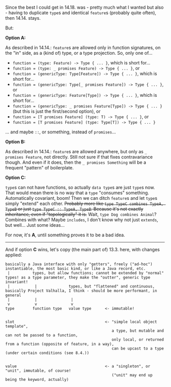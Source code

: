 Since the best I could get in 14.18. was - pretty much what I wanted but also - having to duplicate `type`s and identical `feature`s
(probably quite often), then 14.14. stays.

But:

**Option A:**

As described in 14.14.: `feature`s are allowed only in function signatures, on the "in" side, as a (kind of) type, or a type projection.
So, only one of...
- `function = (type: Feature) -> Type { ... }`, which is short for...
- `function = (type: _ promises Feature) -> Type { ... }`, or
- `function = (genericType: Type[Feature]) -> Type { ... }`, which is short for...
- `function = (genericType: Type[_ promises Feature]) -> Type { ... }`, or
- `function = (genericType: Feature[Type]) -> Type { ... }`, which is short for...
- `function = (genericType: _ promises Feature[Type]) -> Type { ... }` (but this is just the first/second option), or
- `function = [T promises Feature] (type: T) -> Type { ... }`, or
- `function = [T promises Feature] (type: Type[T]) -> Type { ... }`

... and maybe `::`, or something, instead of `promises`...

**Option B:**

As described in 14.14.: `feature`s are allowed anywhere, but only as `_ promises Feature`, not directly.
Still not sure if that fixes contravariance though. And even if it does, then the `_ promises Something` will be
a frequent "pattern" of boilerplate.

**Option C:**

`type`s can not have functions, so actually `data type`s are just `type`s now. That would mean there is no way
that a `type` "consumes" something. Automatically covariant, boom! Then we can ditch `feature`s and let `type`s simply "extend"
each other. ~~Probably more like `type TypeC combines TypeA, TypeB` or just `type TypeC :: TypeA, TypeB`.
Because it's not exactly inheritance, even if "topologically" it is.~~ Wait, `type Dog combines Animal`? Combines with what?
Maybe `includes`, I don't know why not just `extends`, but well... Just some ideas...

For now, it's **A**, until something proves it to be a bad idea.

----

And if option **C** wins, let's copy (the main part of) 13.3. here, with changes applied:

```
basically a Java interface with only "getters", freely ("ad-hoc") instantiable, the most basic kind, or like a Java record, etc.
 |          types, but allow functions; cannot be extended by "normal" types! as a type parameter, they make the "outter", generic type invariant!
 |           |              types, but "flattened" and continuous, basically Project Valhalla, I think - should be more performant, in general
 |           |               |
 v           v               v
type        function type   value type      <- immutable!


slot                                        <- "simple local object template",
                                               a type, but mutable and can not be passed to a function,
                                               only local, or returned from a function (opposite of feature, in a way),
                                               can be upcast to a type (under certain conditions (see 8.4.))


value                                       <- a "singleton", or "unit", immutable, of course!
                                               ("unit" may end up being the keyword, actually)
```